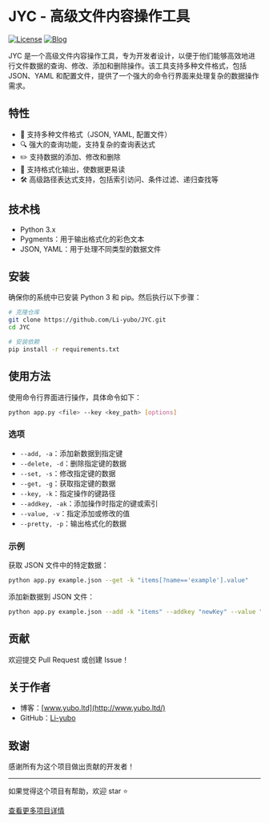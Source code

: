 # JYC - 高级文件内容操作工具

[![License](https://img.shields.io/badge/license-MIT-blue.svg)](LICENSE)
[![Blog](https://img.shields.io/badge/blog-www.yubo.ltd-orange.svg)](http://www.yubo.ltd/)

JYC 是一个高级文件内容操作工具，专为开发者设计，以便于他们能够高效地进行文件数据的查询、修改、添加和删除操作。该工具支持多种文件格式，包括 JSON、YAML 和配置文件，提供了一个强大的命令行界面来处理复杂的数据操作需求。

## 特性

- 📂 支持多种文件格式（JSON, YAML, 配置文件）
- 🔍 强大的查询功能，支持复杂的查询表达式
- ✏️ 支持数据的添加、修改和删除
- 🎨 支持格式化输出，使数据更易读
- 🛠️ 高级路径表达式支持，包括索引访问、条件过滤、递归查找等

## 技术栈

- Python 3.x
- Pygments：用于输出格式化的彩色文本
- JSON, YAML：用于处理不同类型的数据文件

## 安装

确保你的系统中已安装 Python 3 和 pip。然后执行以下步骤：

```bash
# 克隆仓库
git clone https://github.com/Li-yubo/JYC.git
cd JYC

# 安装依赖
pip install -r requirements.txt
```

## 使用方法

使用命令行界面进行操作，具体命令如下：

```bash
python app.py <file> --key <key_path> [options]
```

### 选项

- `--add, -a`：添加新数据到指定键
- `--delete, -d`：删除指定键的数据
- `--set, -s`：修改指定键的数据
- `--get, -g`：获取指定键的数据
- `--key, -k`：指定操作的键路径
- `--addkey, -ak`：添加操作时指定的键或索引
- `--value, -v`：指定添加或修改的值
- `--pretty, -p`：输出格式化的数据

### 示例

获取 JSON 文件中的特定数据：

```bash
python app.py example.json --get -k "items[?name=='example'].value"
```

添加新数据到 JSON 文件：

```bash
python app.py example.json --add -k "items" --addkey "newKey" --value "{\"new\":\"data\"}" -p
```

## 贡献

欢迎提交 Pull Request 或创建 Issue！

## 关于作者

- 博客：[www.yubo.ltd](http://www.yubo.ltd/)
- GitHub：[Li-yubo](https://github.com/Li-yubo)



## 致谢

感谢所有为这个项目做出贡献的开发者！

---

如果觉得这个项目有帮助，欢迎 star ⭐️

[查看更多项目详情](https://github.com/Li-yubo/JYC)
